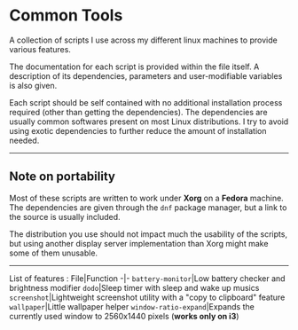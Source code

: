 # Common Tools

A collection of scripts I use across my different linux machines to provide various features.

The documentation for each script is provided within the file itself. 
A description of its dependencies, parameters and user-modifiable variables is also given.

Each script should be self contained with no additional installation process required (other than getting the dependencies). 
The dependencies are usually common softwares present on most Linux distributions. I try to avoid using exotic dependencies to further reduce the amount of installation needed.

---
## Note on portability

Most of these scripts are written to work under **Xorg** on a **Fedora** machine. The dependencies are given through the `dnf` package manager, but a link to the source is usually included.

The distribution you use should not impact much the usability of the scripts, but using another display server implementation than Xorg might make some of them unusable.

---
List of features :
File|Function
-|-
`battery-monitor`|Low battery checker and brightness modifier
`dodo`|Sleep timer with sleep and wake up musics
`screenshot`|Lightweight screenshot utility with a "copy to clipboard" feature
`wallpaper`|Little wallpaper helper
`window-ratio-expand`|Expands the currently used window to 2560x1440 pixels (**works only on i3**)
